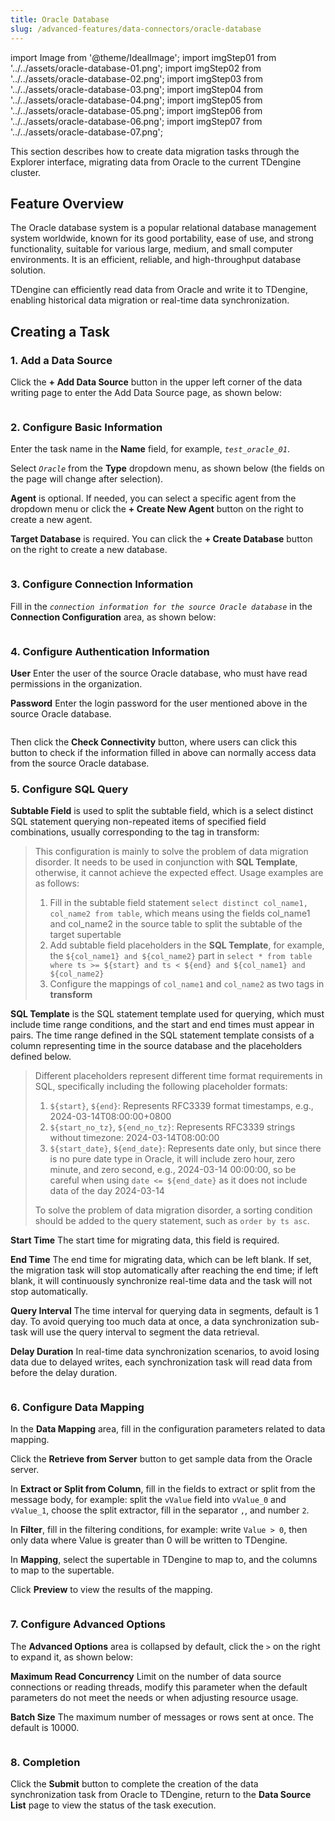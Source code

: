 ```yaml
---
title: Oracle Database
slug: /advanced-features/data-connectors/oracle-database
---
```


import Image from '@theme/IdealImage';
import imgStep01 from '../../assets/oracle-database-01.png';
import imgStep02 from '../../assets/oracle-database-02.png';
import imgStep03 from '../../assets/oracle-database-03.png';
import imgStep04 from '../../assets/oracle-database-04.png';
import imgStep05 from '../../assets/oracle-database-05.png';
import imgStep06 from '../../assets/oracle-database-06.png';
import imgStep07 from '../../assets/oracle-database-07.png';

This section describes how to create data migration tasks through the Explorer interface, migrating data from Oracle to the current TDengine cluster.

## Feature Overview

The Oracle database system is a popular relational database management system worldwide, known for its good portability, ease of use, and strong functionality, suitable for various large, medium, and small computer environments. It is an efficient, reliable, and high-throughput database solution.

TDengine can efficiently read data from Oracle and write it to TDengine, enabling historical data migration or real-time data synchronization.

## Creating a Task

### 1. Add a Data Source

Click the **+ Add Data Source** button in the upper left corner of the data writing page to enter the Add Data Source page, as shown below:

<figure>
<Image img={imgStep01} alt=""/>
</figure>

### 2. Configure Basic Information

Enter the task name in the **Name** field, for example, *`test_oracle_01`*.

Select *`Oracle`* from the **Type** dropdown menu, as shown below (the fields on the page will change after selection).

**Agent** is optional. If needed, you can select a specific agent from the dropdown menu or click the **+ Create New Agent** button on the right to create a new agent.

**Target Database** is required. You can click the **+ Create Database** button on the right to create a new database.

<figure>
<Image img={imgStep02} alt=""/>
</figure>

### 3. Configure Connection Information

Fill in the *`connection information for the source Oracle database`* in the **Connection Configuration** area, as shown below:

<figure>
<Image img={imgStep03} alt=""/>
</figure>

### 4. Configure Authentication Information

**User** Enter the user of the source Oracle database, who must have read permissions in the organization.

**Password** Enter the login password for the user mentioned above in the source Oracle database.

<figure>
<Image img={imgStep04} alt=""/>
</figure>

Then click the **Check Connectivity** button, where users can click this button to check if the information filled in above can normally access data from the source Oracle database.

### 5. Configure SQL Query

**Subtable Field** is used to split the subtable field, which is a select distinct SQL statement querying non-repeated items of specified field combinations, usually corresponding to the tag in transform:
> This configuration is mainly to solve the problem of data migration disorder. It needs to be used in conjunction with **SQL Template**, otherwise, it cannot achieve the expected effect. Usage examples are as follows:
>
> 1. Fill in the subtable field statement `select distinct col_name1, col_name2 from table`, which means using the fields col_name1 and col_name2 in the source table to split the subtable of the target supertable
> 2. Add subtable field placeholders in the **SQL Template**, for example, the `${col_name1} and ${col_name2}` part in `select * from table where ts >= ${start} and ts < ${end} and ${col_name1} and ${col_name2}`
> 3. Configure the mappings of `col_name1` and `col_name2` as two tags in **transform**

**SQL Template** is the SQL statement template used for querying, which must include time range conditions, and the start and end times must appear in pairs. The time range defined in the SQL statement template consists of a column representing time in the source database and the placeholders defined below.
> Different placeholders represent different time format requirements in SQL, specifically including the following placeholder formats:
>
> 1. `${start}`, `${end}`: Represents RFC3339 format timestamps, e.g., 2024-03-14T08:00:00+0800
> 2. `${start_no_tz}`, `${end_no_tz}`: Represents RFC3339 strings without timezone: 2024-03-14T08:00:00
> 3. `${start_date}`, `${end_date}`: Represents date only, but since there is no pure date type in Oracle, it will include zero hour, zero minute, and zero second, e.g., 2024-03-14 00:00:00, so be careful when using `date <= ${end_date}` as it does not include data of the day 2024-03-14
>
> To solve the problem of data migration disorder, a sorting condition should be added to the query statement, such as `order by ts asc`.

**Start Time** The start time for migrating data, this field is required.

**End Time** The end time for migrating data, which can be left blank. If set, the migration task will stop automatically after reaching the end time; if left blank, it will continuously synchronize real-time data and the task will not stop automatically.

**Query Interval** The time interval for querying data in segments, default is 1 day. To avoid querying too much data at once, a data synchronization sub-task will use the query interval to segment the data retrieval.

**Delay Duration** In real-time data synchronization scenarios, to avoid losing data due to delayed writes, each synchronization task will read data from before the delay duration.

<figure>
<Image img={imgStep05} alt=""/>
</figure>

### 6. Configure Data Mapping

In the **Data Mapping** area, fill in the configuration parameters related to data mapping.

Click the **Retrieve from Server** button to get sample data from the Oracle server.

In **Extract or Split from Column**, fill in the fields to extract or split from the message body, for example: split the `vValue` field into `vValue_0` and `vValue_1`, choose the split extractor, fill in the separator `,`, and number `2`.

In **Filter**, fill in the filtering conditions, for example: write `Value > 0`, then only data where Value is greater than 0 will be written to TDengine.

In **Mapping**, select the supertable in TDengine to map to, and the columns to map to the supertable.

Click **Preview** to view the results of the mapping.

<figure>
<Image img={imgStep06} alt=""/>
</figure>

### 7. Configure Advanced Options

The **Advanced Options** area is collapsed by default, click the `>` on the right to expand it, as shown below:

**Maximum Read Concurrency** Limit on the number of data source connections or reading threads, modify this parameter when the default parameters do not meet the needs or when adjusting resource usage.

**Batch Size** The maximum number of messages or rows sent at once. The default is 10000.

<figure>
<Image img={imgStep07} alt=""/>
</figure>

### 8. Completion

Click the **Submit** button to complete the creation of the data synchronization task from Oracle to TDengine, return to the **Data Source List** page to view the status of the task execution.
